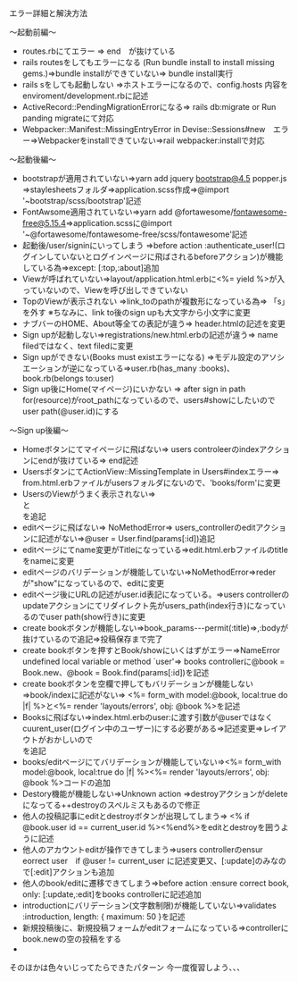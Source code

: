 エラー詳細と解決方法

〜起動前編〜
* routes.rbにてエラー => end　が抜けている
* rails routesをしてもエラーになる (Run bundle install to install missing gems.)=>bundle installができていない=> bundle install実行
* rails sをしても起動しない =>ホストエラーになるので、config.hosts 内容をenviroment/development.rbに記述
* ActiveRecord::PendingMigrationErrorになる=> rails db:migrate or Run panding migrateにて対応
* Webpacker::Manifest::MissingEntryError in Devise::Sessions#new　エラー=>Webpackerをinstallできていない=>rail webpacker:installで対応

〜起動後編〜
* bootstrapが適用されていない=>yarn add jquery bootstrap@4.5 popper.js =>staylesheetsフォルダ=>application.scss作成=>@import '~bootstrap/scss/bootstrap'記述
* FontAwsome適用されていない=>yarn add @fortawesome/fontawesome-free@5.15.4=>application.scssに@import '~@fortawesome/fontawesome-free/scss/fontawesome'記述
* 起動後/user/signinにいってしまう =>before action :authenticate_user!(ログインしていないとログインページに飛ばされるbeforeアクション)が機能している為=>except: [:top,:about]追加
* Viewが呼ばれていない=>layout/application.html.erbに<%= yield %>が入っていないので、Viewを呼び出しできていない
* TopのViewが表示されない =>link_toのpathが複数形になっている為=> 「s」を外す ※ちなみに、link to後のsign upも大文字から小文字に変更
* ナブバーのHOME、About等全ての表記が違う=> header.htmlの記述を変更
* Sign upが起動しない=>registrations/new.html.erbの記述が違う=> name filedではなく、text filedに変更
* Sign upができない(Books must existエラーになる) =>モデル設定のアソシエーションが逆になっている=>user.rb(has_many :books)、book.rb(belongs to:user)
* Sign up後にHome(マイページ)にいかない => after sign in path for(resource)がroot_pathになっているので、users#showにしたいのでuser path(@user.id)にする

〜Sign up後編〜
* Homeボタンにてマイページに飛ばない=> users controleerのindexアクションにendが抜けている=> end記述
* UsersボタンにてActionView::MissingTemplate in Users#indexエラー=> from.html.erbファイルがusersフォルダにないので、'books/form'に変更
* UsersのViewがうまく表示されない=><div class='container px-5 px-sm-0'><div class='row'><div class='col-md-3'>と<div class='col-md-8 offset-md-1'>を追記
* editページに飛ばない=> NoMethodError=> users_controllerのeditアクションに記述がない=>@user = User.find(params[:id])追記
* editページにてname変更がTitleになっている=>edit.html.erbファイルのtitleをnameに変更
* editページのバリデーションが機能していない=>NoMethodError=>rederが"show"になっているので、editに変更
* editページ後にURLの記述がuser.id表記になっている。=>users controllerのupdateアクションにてリダイレクト先がusers_path(index行き)になっているのでuser path(show行き)に変更
* create bookボタンが機能しない=>book_params---permit(:title)=>,:bodyが抜けているので追記=>投稿保存まで完了
* create bookボタンを押すとBook/showにいくはずがエラー=>NameError undefined local variable or method `user'=> books controllerに@book = Book.new、@book = Book.find(params[:id])を記述
* create bookボタンを空欄で押してもバリデーションが機能しない=>book/indexに記述がない=> <%= form_with model:@book, local:true do |f| %>と<%= render 'layouts/errors', obj: @book %>を記述
* Booksに飛ばない=>index.html.erbのuser:に渡す引数が@userではなくcuurent_user(ログイン中のユーザー)にする必要がある=>記述変更=>レイアウトがおかしいので<div class='container px-5 px-sm-0'>を追記
* books/editページにてバリデーションが機能していない=><%= form_with model:@book, local:true do |f| %><%= render 'layouts/errors', obj: @book %>コードの追加
* Destory機能が機能しない=>Unknown action =>destroyアクションがdeleteになってる++destroyのスペルミスもあるので修正
* 他人の投稿記事にeditとdestroyボタンが出現してしまう=> <% if @book.user id == current_user.id %><%end%>をeditとdestroyを囲うように記述
* 他人のアカウントeditが操作できてしまう=>users controllerのensur eorrect user　if @user != current_user に記述変更又、[:update]のみなので[:edit]アクションも追加
* 他人のbook/editに遷移できてしまう=>before action :ensure correct book, only: [:update,:edit]をbooks controllerに記述追加
* introductionにバリデーション(文字数制限)が機能していない=>validates :introduction, length: { maximum: 50 }を記述
* 新規投稿後に、新規投稿フォームがeditフォームになっている=>controllerにbook.newの空の投稿をする
* 
そのほかは色々いじってたらできたパターン
今一度復習しよう、、、